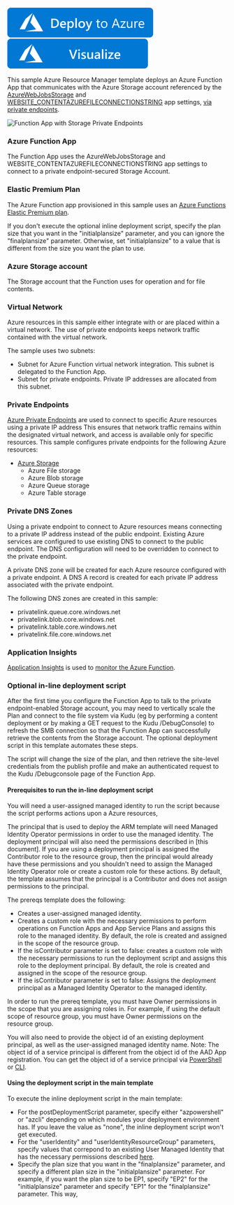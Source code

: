 [![Deploy To Azure](https://raw.githubusercontent.com/Azure/azure-quickstart-templates/master/1-CONTRIBUTION-GUIDE/images/deploytoazure.svg?sanitize=true)](https://portal.azure.com/#create/Microsoft.Template/uri/https%3A%2F%2Fraw.githubusercontent.com%2FAzure%2Fazure-quickstart-templates%2Fmaster%2F101-function-app-storage-private-endpoints%2Fazuredeploy.json)  [![Visualize](https://raw.githubusercontent.com/Azure/azure-quickstart-templates/master/1-CONTRIBUTION-GUIDE/images/visualizebutton.svg?sanitize=true)](http://armviz.io/#/?load=https%3A%2F%2Fraw.githubusercontent.com%2FAzure%2Fazure-quickstart-templates%2Fmaster%2F101-function-app-storage-private-endpoints%2Fazuredeploy.json)

This sample Azure Resource Manager template deploys an Azure Function App that communicates with the Azure Storage account referenced by the [AzureWebJobsStorage](https://docs.microsoft.com/azure/azure-functions/functions-app-settings#azurewebjobsstorage) and [WEBSITE_CONTENTAZUREFILECONNECTIONSTRING](https://docs.microsoft.com/azure/azure-functions/functions-app-settings#website_contentazurefileconnectionstring) app settings, [via private endpoints](https://docs.microsoft.com/en-us/azure/azure-functions/functions-networking-options#private-endpoints). 

![Function App with Storage Private Endpoints](/images/function-app-storage-privateendponts.png) 

### Azure Function App

The Function App uses the AzureWebJobsStorage and WEBSITE_CONTENTAZUREFILECONNECTIONSTRING app settings to connect to a private endpoint-secured Storage Account.

### Elastic Premium Plan

The Azure Function app provisioned in this sample uses an [Azure Functions Elastic Premium plan](https://docs.microsoft.com/azure/azure-functions/functions-premium-plan#features). 

If you don't execute the optional inline deployment script, specify the plan size that you want in the "initialplansize" parameter, and you can ignore the "finalplansize" parameter. Otherwise, set "initialplansize" to a value that is different from the size you want the plan to use.

### Azure Storage account

The Storage account that the Function uses for operation and for file contents. 


### Virtual Network

Azure resources in this sample either integrate with or are placed within a virtual network. The use of private endpoints keeps network traffic contained with the virtual network.

The sample uses two subnets:

- Subnet for Azure Function virtual network integration.  This subnet is delegated to the Function App.
- Subnet for private endpoints.  Private IP addresses are allocated from this subnet.

### Private Endpoints

[Azure Private Endpoints](https://docs.microsoft.com/azure/private-link/private-endpoint-overview) are used to connect to specific Azure resources using a private IP address  This ensures that network traffic remains within the designated virtual network, and access is available only for specific resources.  This sample configures private endpoints for the following Azure resources:

- [Azure Storage](https://docs.microsoft.com/azure/storage/common/storage-private-endpoints)
  - Azure File storage
  - Azure Blob storage
  - Azure Queue storage
  - Azure Table storage
  
### Private DNS Zones

Using a private endpoint to connect to Azure resources means connecting to a private IP address instead of the public endpoint.  Existing Azure services are configured to use existing DNS to connect to the public endpoint.  The DNS configuration will need to be overridden to connect to the private endpoint.

A private DNS zone will be created for each Azure resource configured with a private endpoint.  A DNS A record is created for each private IP address associated with the private endpoint. 

The following DNS zones are created in this sample:

- privatelink.queue.core.windows.net
- privatelink.blob.core.windows.net
- privatelink.table.core.windows.net
- privatelink.file.core.windows.net

### Application Insights

[Application Insights](https://docs.microsoft.com/azure/azure-monitor/app/app-insights-overview) is used to [monitor the Azure Function](https://docs.microsoft.com/azure/azure-functions/functions-monitoring).

### Optional in-line deployment script

After the first time you configure the Function App to talk to the private endpoint-enabled Storage account, you may need to vertically scale the Plan and connect to the file system via Kudu (eg by performing a content deployment or by making a GET request to the Kudu /DebugConsole) to refresh the SMB connection so that the Function App can successfully retrieve the contents from the Storage account. The optional deployment script in this template automates these steps.

The script will change the size of the plan, and then retrieve the site-level credentials from the publish profile and make an authenticated request to the Kudu /Debugconsole page of the Function App.

#### Prerequisites to run the in-line deployment script

You will need a user-assigned managed identity to run the script because the script performs actions upon a Azure resources, 

The principal that is used to deploy the ARM template will need Managed Identity Operator permissions in order to use the managed identity. The deployment principal will also need the permissions described in [this document]. If you are using a deployment principal is assigned the Contributor role to the resource group, then the principal would already have these permissions and you shouldn't need to assign the Managed Identity Operator role or create a custom role for these actions. By default, the template assumes that the principal is a Contributor and does not assign permissions to the principal.

The prereqs template does the following:
- Creates a user-assigned managed identity.
- Creates a custom role with the necessary permissions to perform operations on Function Apps and App Service Plans and assigns this role to the managed identity. By default, the role is created and assigned in the scope of the resource group.
- If the isContributor parameter is set to false: creates a custom role with the necessary permissions to run the deployment script and assigns this role to the deployment principal. By default, the role is created and assigned in the scope of the resource group.
- If the isContributor parameter is set to false: Assigns the deployment principal as a Managed Identity Operator to the managed identity.

In order to run the prereq template, you must have Owner permissions in the scope that you are assigning roles in. For example, if using the default scope of resource group, you must have Owner permissions on the resource group.

You will also need to provide the object id of an existing deployment principal, as well as the user-assigned managed identity name.
Note: The object id of a service principal is different from the object id of the AAD App registration. 
You can get the object id of a service principal via [PowerShell](https://docs.microsoft.com/en-us/powershell/module/azuread/get-azureadserviceprincipal?view=azureadps-2.0#example-2--retrieve-a-service-principal-by-id
) or [CLI](https://docs.microsoft.com/en-us/cli/azure/ad/sp?view=azure-cli-latest#az_ad_sp_show-examples).

#### Using the deployment script in the main template

To execute the inline deployment script in the main template:
- For the postDeploymentScript parameter, specify either "azpowershell" or "azcli" depending on which modules your deployment environment has. If you leave the value as "none", the inline deployment script won't get executed.
- For the "userIdentity" and "userIdentityResourceGroup" parameters, specify values that correpond to an existing User Managed Identity that has the necessary permissions described [here](https://docs.microsoft.com/en-us/azure/azure-resource-manager/templates/deployment-script-template#configure-the-minimum-permissions).
- Specify the plan size that you want in the "finalplansize" parameter, and specify a different plan size in the "initialplansize" parameter. For example, if you want the plan size to be EP1, specify "EP2" for the "initialplansize" parameter and specify "EP1" for the "finalplansize" parameter. This way, 
